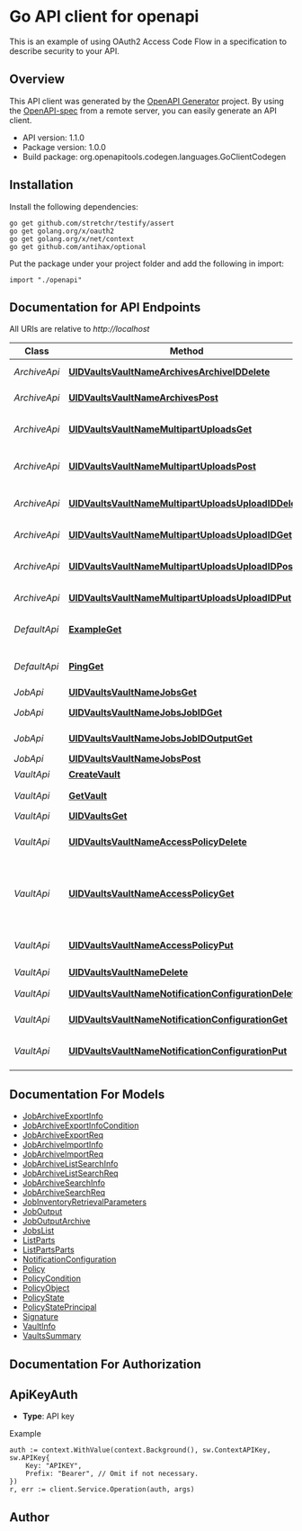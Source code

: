 # Go API client for openapi

This is an example of using OAuth2 Access Code Flow in a specification to describe security to your API.

## Overview
This API client was generated by the [OpenAPI Generator](https://openapi-generator.tech) project.  By using the [OpenAPI-spec](https://www.openapis.org/) from a remote server, you can easily generate an API client.

- API version: 1.1.0
- Package version: 1.0.0
- Build package: org.openapitools.codegen.languages.GoClientCodegen

## Installation

Install the following dependencies:
```
go get github.com/stretchr/testify/assert
go get golang.org/x/oauth2
go get golang.org/x/net/context
go get github.com/antihax/optional
```

Put the package under your project folder and add the following in import:
```golang
import "./openapi"
```

## Documentation for API Endpoints

All URIs are relative to *http://localhost*

Class | Method | HTTP request | Description
------------ | ------------- | ------------- | -------------
*ArchiveApi* | [**UIDVaultsVaultNameArchivesArchiveIDDelete**](docs/ArchiveApi.md#uidvaultsvaultnamearchivesarchiveiddelete) | **Delete** /&lt;UID&gt;/vaults/&lt;VaultName&gt;/archives/&lt;ArchiveID&gt; | Delete Archive
*ArchiveApi* | [**UIDVaultsVaultNameArchivesPost**](docs/ArchiveApi.md#uidvaultsvaultnamearchivespost) | **Post** /&lt;UID&gt;/vaults/&lt;VaultName&gt;/archives | Upload Archive
*ArchiveApi* | [**UIDVaultsVaultNameMultipartUploadsGet**](docs/ArchiveApi.md#uidvaultsvaultnamemultipartuploadsget) | **Get** /&lt;UID&gt;/vaults/&lt;VaultName&gt;/multipart-uploads | List Multipart Uploads
*ArchiveApi* | [**UIDVaultsVaultNameMultipartUploadsPost**](docs/ArchiveApi.md#uidvaultsvaultnamemultipartuploadspost) | **Post** /&lt;UID&gt;/vaults/&lt;VaultName&gt;/multipart-uploads | Initiate Multipart Upload
*ArchiveApi* | [**UIDVaultsVaultNameMultipartUploadsUploadIDDelete**](docs/ArchiveApi.md#uidvaultsvaultnamemultipartuploadsuploadiddelete) | **Delete** /&lt;UID&gt;/vaults/&lt;VaultName&gt;/multipart-uploads/&lt;uploadID&gt; | Abort Multipart Upload
*ArchiveApi* | [**UIDVaultsVaultNameMultipartUploadsUploadIDGet**](docs/ArchiveApi.md#uidvaultsvaultnamemultipartuploadsuploadidget) | **Get** /&lt;UID&gt;/vaults/&lt;VaultName&gt;/multipart-uploads/&lt;uploadID&gt; | List Parts
*ArchiveApi* | [**UIDVaultsVaultNameMultipartUploadsUploadIDPost**](docs/ArchiveApi.md#uidvaultsvaultnamemultipartuploadsuploadidpost) | **Post** /&lt;UID&gt;/vaults/&lt;VaultName&gt;/multipart-uploads/&lt;uploadID&gt; | Complete Multipart Upload
*ArchiveApi* | [**UIDVaultsVaultNameMultipartUploadsUploadIDPut**](docs/ArchiveApi.md#uidvaultsvaultnamemultipartuploadsuploadidput) | **Put** /&lt;UID&gt;/vaults/&lt;VaultName&gt;/multipart-uploads/&lt;uploadID&gt; | Upload Part
*DefaultApi* | [**ExampleGet**](docs/DefaultApi.md#exampleget) | **Get** /example | Server example operation
*DefaultApi* | [**PingGet**](docs/DefaultApi.md#pingget) | **Get** /ping | Server heartbeat operation
*JobApi* | [**UIDVaultsVaultNameJobsGet**](docs/JobApi.md#uidvaultsvaultnamejobsget) | **Get** /&lt;UID&gt;/vaults/&lt;VaultName&gt;/jobs | List Job
*JobApi* | [**UIDVaultsVaultNameJobsJobIDGet**](docs/JobApi.md#uidvaultsvaultnamejobsjobidget) | **Get** /&lt;UID&gt;/vaults/&lt;VaultName&gt;/jobs/&lt;JobID&gt; | Describe Job
*JobApi* | [**UIDVaultsVaultNameJobsJobIDOutputGet**](docs/JobApi.md#uidvaultsvaultnamejobsjobidoutputget) | **Get** /&lt;UID&gt;/vaults/&lt;VaultName&gt;/jobs/&lt;JobID&gt;/output | Get Job Output
*JobApi* | [**UIDVaultsVaultNameJobsPost**](docs/JobApi.md#uidvaultsvaultnamejobspost) | **Post** /&lt;UID&gt;/vaults/&lt;VaultName&gt;/jobs | Initiate Job
*VaultApi* | [**CreateVault**](docs/VaultApi.md#createvault) | **Put** /{UID}/vaults/{VaultName} | 创建vault
*VaultApi* | [**GetVault**](docs/VaultApi.md#getvault) | **Get** /{UID}/vaults/{VaultName} | Describe Vault
*VaultApi* | [**UIDVaultsGet**](docs/VaultApi.md#uidvaultsget) | **Get** /&lt;UID&gt;/vaults | List Vaults
*VaultApi* | [**UIDVaultsVaultNameAccessPolicyDelete**](docs/VaultApi.md#uidvaultsvaultnameaccesspolicydelete) | **Delete** /&lt;UID&gt;/vaults/&lt;VaultName&gt;/access-policy | Delete Vault Access Policy
*VaultApi* | [**UIDVaultsVaultNameAccessPolicyGet**](docs/VaultApi.md#uidvaultsvaultnameaccesspolicyget) | **Get** /&lt;UID&gt;/vaults/&lt;VaultName&gt;/access-policy | Get Vault Access Policy 请求读取一个 Vault 的权限
*VaultApi* | [**UIDVaultsVaultNameAccessPolicyPut**](docs/VaultApi.md#uidvaultsvaultnameaccesspolicyput) | **Put** /&lt;UID&gt;/vaults/&lt;VaultName&gt;/access-policy | Set Vault Access Policy
*VaultApi* | [**UIDVaultsVaultNameDelete**](docs/VaultApi.md#uidvaultsvaultnamedelete) | **Delete** /{UID}/vaults/{VaultName} | 删除vault
*VaultApi* | [**UIDVaultsVaultNameNotificationConfigurationDelete**](docs/VaultApi.md#uidvaultsvaultnamenotificationconfigurationdelete) | **Delete** /&lt;UID&gt;/vaults/&lt;VaultName&gt;/notification-configuration | Delete Vault Notifications
*VaultApi* | [**UIDVaultsVaultNameNotificationConfigurationGet**](docs/VaultApi.md#uidvaultsvaultnamenotificationconfigurationget) | **Get** /&lt;UID&gt;/vaults/&lt;VaultName&gt;/notification-configuration | Get Vault Notifications
*VaultApi* | [**UIDVaultsVaultNameNotificationConfigurationPut**](docs/VaultApi.md#uidvaultsvaultnamenotificationconfigurationput) | **Put** /&lt;UID&gt;/vaults/&lt;VaultName&gt;/notification-configuration | Set Vault Access Policy


## Documentation For Models

 - [JobArchiveExportInfo](docs/JobArchiveExportInfo.md)
 - [JobArchiveExportInfoCondition](docs/JobArchiveExportInfoCondition.md)
 - [JobArchiveExportReq](docs/JobArchiveExportReq.md)
 - [JobArchiveImportInfo](docs/JobArchiveImportInfo.md)
 - [JobArchiveImportReq](docs/JobArchiveImportReq.md)
 - [JobArchiveListSearchInfo](docs/JobArchiveListSearchInfo.md)
 - [JobArchiveListSearchReq](docs/JobArchiveListSearchReq.md)
 - [JobArchiveSearchInfo](docs/JobArchiveSearchInfo.md)
 - [JobArchiveSearchReq](docs/JobArchiveSearchReq.md)
 - [JobInventoryRetrievalParameters](docs/JobInventoryRetrievalParameters.md)
 - [JobOutput](docs/JobOutput.md)
 - [JobOutputArchive](docs/JobOutputArchive.md)
 - [JobsList](docs/JobsList.md)
 - [ListParts](docs/ListParts.md)
 - [ListPartsParts](docs/ListPartsParts.md)
 - [NotificationConfiguration](docs/NotificationConfiguration.md)
 - [Policy](docs/Policy.md)
 - [PolicyCondition](docs/PolicyCondition.md)
 - [PolicyObject](docs/PolicyObject.md)
 - [PolicyState](docs/PolicyState.md)
 - [PolicyStatePrincipal](docs/PolicyStatePrincipal.md)
 - [Signature](docs/Signature.md)
 - [VaultInfo](docs/VaultInfo.md)
 - [VaultsSummary](docs/VaultsSummary.md)


## Documentation For Authorization

## ApiKeyAuth
- **Type**: API key 

Example
```golang
auth := context.WithValue(context.Background(), sw.ContextAPIKey, sw.APIKey{
	Key: "APIKEY",
	Prefix: "Bearer", // Omit if not necessary.
})
r, err := client.Service.Operation(auth, args)
```

## Author



